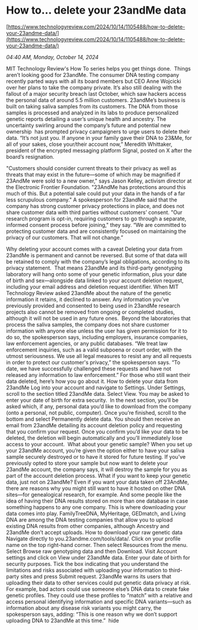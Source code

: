 # How to… delete your 23andMe data

[https://www.technologyreview.com/2024/10/14/1105488/how-to-delete-your-23andme-data/](https://www.technologyreview.com/2024/10/14/1105488/how-to-delete-your-23andme-data/)

*04:40 AM, Monday, October 14, 2024*

MIT Technology Review's How To series helps you get things done.  Things aren’t looking good for 23andMe. The consumer DNA testing company recently parted ways with all its board members but CEO Anne Wojcicki over her plans to take the company private. It’s also still dealing with the fallout of a major security breach last October, which saw hackers access the personal data of around 5.5 million customers.  23andMe’s business is built on taking saliva samples from its customers. The DNA from those samples is processed and analyzed in its labs to produce personalized genetic reports detailing a user’s unique health and ancestry. The uncertainty swirling around the company’s future and potential new ownership  has prompted privacy campaigners to urge users to delete their data. “It’s not just you. If anyone in your family gave their DNA to 23&Me, for all of your sakes, close your/their account now,” Meredith Whittaker, president of the encrypted messaging platform Signal, posted on X after the board’s resignation.

"Customers should consider current threats to their privacy as well as threats that may exist in the future—some of which may be magnified if 23AndMe were sold to a new owner," says Jason Kelley, activism director at the Electronic Frontier Foundation. "23AndMe has protections around this much of this. But a potential sale could put your data in the hands of a far less scrupulous company." A spokesperson for 23andMe said that the company has strong customer privacy protections in place, and does not share customer data with third parties without customers’ consent. "Our research program is opt-in, requiring customers to go through a separate, informed consent process before joining," they say. “We are committed to protecting customer data and are consistently focused on maintaining the privacy of our customers. That will not change.”

Why deleting your account comes with a caveat Deleting your data from 23andMe is permanent and cannot be reversed. But some of that data will be retained to comply with the company’s legal obligations, according to its privacy statement.  That means 23andMe and its third-party genotyping laboratory will hang onto some of your genetic information, plus your date of birth and sex—alongside data linked to your account deletion request, including your email address and deletion request identifier. When MIT Technology Review asked 23andMe about the nature of the genetic information it retains, it declined to answer. Any information you’ve previously provided and consented to being used in 23andMe research projects also cannot be removed from ongoing or completed studies, although it will not be used in any future ones.  Beyond the laboratories that process the saliva samples, the company does not share customer information with anyone else unless the user has given permission for it to do so, the spokesperson says, including employers, insurance companies, law enforcement agencies, or any public databases. “We treat law enforcement inquiries, such as a valid subpoena or court order, with the utmost seriousness. We use all legal measures to resist any and all requests in order to protect our customer's privacy,” the spokesperson says. “To date, we have successfully challenged these requests and have not released any information to law enforcement.” For those who still want their data deleted, here’s how you go about it. How to delete your data from 23andMe  Log into your account and navigate to Settings. Under Settings, scroll to the section titled 23andMe data. Select View. You may be asked to enter your date of birth for extra security.  In the next section, you’ll be asked which, if any, personal data you’d like to download from the company (onto a personal, not public, computer). Once you’re finished, scroll to the bottom and select Permanently delete data. You should then receive an email from 23andMe detailing its account deletion policy and requesting that you confirm your request. Once you confirm you’d like your data to be deleted, the deletion will begin automatically and you’ll immediately lose access to your account.   What about your genetic sample? When you set up your 23andMe account, you’re given the option either to have your saliva sample securely destroyed or to have it stored for future testing. If you’ve previously opted to store your sample but now want to delete your 23andMe account, the company says, it will destroy the sample for you as part of the account deletion process. What if you want to keep your genetic data, just not on 23andMe? Even if you want your data taken off 23AndMe, there are reasons why you might still want to have it hosted on other DNA sites—for genealogical research, for example. And some people like the idea of having their DNA results stored on more than one database in case something happens to any one company. This is where downloading your data comes into play. FamilyTreeDNA, MyHeritage, GEDmatch, and Living DNA are among the DNA testing companies that allow you to upload existing DNA results from other companies, although Ancestry and 23andMe don’t accept uploads. How to download your raw genetic data  Navigate directly to you.23andme.com/tools/data/. Click on your profile name on the top right-hand corner. Then select Resources from the menu. Select Browse raw genotyping data and then Download. Visit Account settings and click on View under 23andMe data. Enter your date of birth for security purposes. Tick the box indicating that you understand the limitations and risks associated with uploading your information to third-party sites and press Submit request.  23andMe warns its users that uploading their data to other services could put genetic data privacy at risk. For example, bad actors could use someone else’s DNA data to create fake genetic profiles.  They could use these profiles to “match” with a relative and access personal identifying information and specific DNA variants—such as information about any disease risk variants you might carry, the spokesperson says, adding: “This is one reason why we don’t support uploading DNA to 23andMe at this time.”  hide

